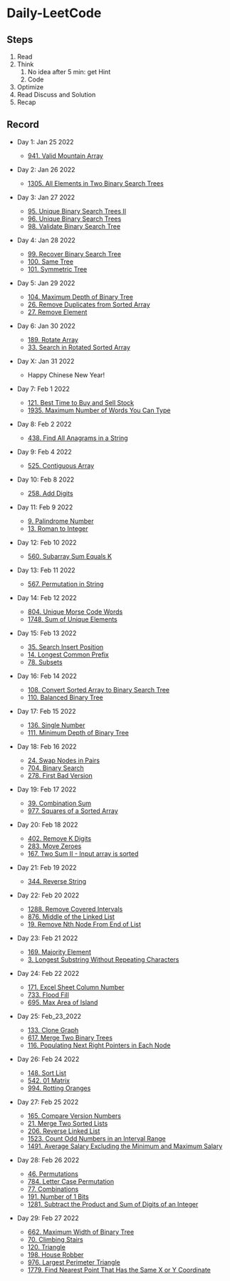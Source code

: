 # Daily-LeetCode

## Steps

1. Read
2. Think
   1. No idea after 5 min: get Hint
   2. Code
3. Optimize
4. Read Discuss and Solution
5. Recap

## Record

- Day 1: Jan 25 2022

  - [941. Valid Mountain Array](./Jan_25_2022/941.%20Valid%20Mountain%20Array.py)

- Day 2: Jan 26 2022

  - [1305. All Elements in Two Binary Search Trees](./Jan_26_2022/1305.%20All%20Elements%20in%20Two%20Binary%20Search%20Trees.py)

- Day 3: Jan 27 2022

  - [95. Unique Binary Search Trees II](./Jan_27_2022/95.%20Unique%20Binary%20Search%20Trees%20II.py)
  - [96. Unique Binary Search Trees](./Jan_27_2022/96.%20Unique%20Binary%20Search%20Trees.py)
  - [98. Validate Binary Search Tree](./Jan_27_2022/98.%20Validate%20Binary%20Search%20Tree.py)

- Day 4: Jan 28 2022

  - [99. Recover Binary Search Tree](./Jan_28_2022/99.%20Recover%20Binary%20Search%20Tree.py)
  - [100. Same Tree](./Jan_28_2022/100.%20Same%20Tree.py)
  - [101. Symmetric Tree](./Jan_28_2022/101.%20Symmetric%20Tree.py)

- Day 5: Jan 29 2022

  - [104. Maximum Depth of Binary Tree](./Jan_29_2022/104.%20Maximum%20Depth%20of%20Binary%20Tree.py)
  - [26. Remove Duplicates from Sorted Array](./Jan_29_2022/26.%20Remove%20Duplicates%20from%20Sorted%20Array.py)
  - [27. Remove Element](./Jan_29_2022/27.%20Remove%20Element.py)

- Day 6: Jan 30 2022

  - [189. Rotate Array](./Jan_30_2022/189.%20Rotate%20Array.py)
  - [33. Search in Rotated Sorted Array](./Jan_30_2022/33.%20Search%20in%20Rotated%20Sorted%20Array.py)

- Day X: Jan 31 2022

  - Happy Chinese New Year!

- Day 7: Feb 1 2022

  - [121. Best Time to Buy and Sell Stock](./Feb_01_2022/121.%20Best%20Time%20to%20Buy%20and%20Sell%20Stock.py)
  - [1935. Maximum Number of Words You Can Type](./Feb_01_2022/1935.%20Maximum%20Number%20of%20Words%20You%20Can%20Type.py)

- Day 8: Feb 2 2022

  - [438. Find All Anagrams in a String](./Feb_02_2022/438.%20Find%20All%20Anagrams%20in%20a%20String.py)

- Day 9: Feb 4 2022

  - [525. Contiguous Array](./Feb_04_2022/525.%20Contiguous%20Array.py)

- Day 10: Feb 8 2022

  - [258. Add Digits](./Feb_08_2022/258.%20Add%20Digits.py)

- Day 11: Feb 9 2022

  - [9. Palindrome Number](./Feb_09_2022/9.%20Palindrome%20Number.py)
  - [13. Roman to Integer](./Feb_09_2022/13.%20Roman%20to%20Integer.py)

- Day 12: Feb 10 2022

  - [560. Subarray Sum Equals K](./Feb_10_2022/560.%20Subarray%20Sum%20Equals%20K.py)

- Day 13: Feb 11 2022

  - [567. Permutation in String](./Feb_11_2022/567.%20Permutation%20in%20String.py)

- Day 14: Feb 12 2022

  - [804. Unique Morse Code Words](./Feb_12_2022/804.%20Unique%20Morse%20Code%20Words.py)
  - [1748. Sum of Unique Elements](./Feb_12_2022/1748.%20Sum%20of%20Unique%20Elements.py)

- Day 15: Feb 13 2022

  - [35. Search Insert Position](./Feb_13_2022/35.%20Search%20Insert%20Position.py)
  - [14. Longest Common Prefix](./Feb_13_2022/14.%20Longest%20Common%20Prefix.py)
  - [78. Subsets](./Feb_13_2022/78.%20Subsets.py)

- Day 16: Feb 14 2022

  - [108. Convert Sorted Array to Binary Search Tree](./Feb_14_2022/108.%20Convert%20Sorted%20Array%20to%20Binary%20Search%20Tree.py)
  - [110. Balanced Binary Tree](./Feb_14_2022/110.%20Balanced%20Binary%20Tree.py)

- Day 17: Feb 15 2022

  - [136. Single Number](./Feb_15_2022/136.%20Single%20Number.py)
  - [111. Minimum Depth of Binary Tree](./Feb_15_2022/111.%20Minimum%20Depth%20of%20Binary%20Tree.py)

- Day 18: Feb 16 2022

  - [24. Swap Nodes in Pairs](./Feb_16_2022/24.%20Swap%20Nodes%20in%20Pairs.py)
  - [704. Binary Search](./Feb_16_2022/704.%20Binary%20Search.py)
  - [278. First Bad Version](./Feb_16_2022/278.%20First%20Bad%20Version.py)

- Day 19: Feb 17 2022

  - [39. Combination Sum](./Feb_17_2022/39.%20Combination%20Sum.py)
  - [977. Squares of a Sorted Array](./Feb_17_2022/977.%20Squares%20of%20a%20Sorted%20Array.py)

- Day 20: Feb 18 2022

  - [402. Remove K Digits](./Feb_18_2022/402.%20Remove%20K%20Digits.py)
  - [283. Move Zeroes](./Feb_18_2022/283.%20Move%20Zeroes.py)
  - [167. Two Sum II - Input array is sorted](./Feb_18_2022/167.%20Two%20Sum%20II%20-%20Input%20array%20is%20sorted.py)

- Day 21: Feb 19 2022

  - [344. Reverse String](./Feb_19_2022/344.%20Reverse%20String.py)

- Day 22: Feb 20 2022

  - [1288. Remove Covered Intervals](./Feb_20_2022/1288.%20Remove%20Covered%20Intervals.py)
  - [876. Middle of the Linked List](./Feb_20_2022/876.%20Middle%20of%20the%20Linked%20List.py)
  - [19. Remove Nth Node From End of List](./Feb_20_2022/19.%20Remove%20Nth%20Node%20From%20End%20of%20List.py)

- Day 23: Feb 21 2022

  - [169. Majority Element](./Feb_21_2022/169.%20Majority%20Element.py)
  - [3. Longest Substring Without Repeating Characters](./Feb_21_2022/3.%20Longest%20Substring%20Without%20Repeating%20Characters.py)

- Day 24: Feb 22 2022

  - [171. Excel Sheet Column Number](./Feb_22_2022/171.%20Excel%20Sheet%20Column%20Number.py)
  - [733. Flood Fill](./Feb_22_2022/733.%20Flood%20Fill.py)
  - [695. Max Area of Island](./Feb_22_2022/695.%20Max%20Area%20of%20Island.py)

- Day 25: Feb_23_2022

  - [133. Clone Graph](./Feb_23_2022/133.%20Clone%20Graph.py)
  - [617. Merge Two Binary Trees](./Feb_23_2022/617.%20Merge%20Two%20Binary%20Trees.py)
  - [116. Populating Next Right Pointers in Each Node](./Feb_23_2022/116.%20Populating%20Next%20Right%20Pointers%20in%20Each%20Node.py)

- Day 26: Feb 24 2022

  - [148. Sort List](./Feb_24_2022/148.%20Sort%20List.py)
  - [542. 01 Matrix](./Feb_24_2022/542.%2001%20Matrix.py)
  - [994. Rotting Oranges](./Feb_24_2022/994.%20Rotting%20Oranges.py)

- Day 27: Feb 25 2022

  - [165. Compare Version Numbers](./Feb_25_2022/165.%20Compare%20Version%20Numbers.py)
  - [21. Merge Two Sorted Lists](./Feb_25_2022/21.%20Merge%20Two%20Sorted%20Lists.py)
  - [206. Reverse Linked List](./Feb_25_2022/206.%20Reverse%20Linked%20List.py)
  - [1523. Count Odd Numbers in an Interval Range](./Feb_25_2022/1523.%20Count%20Odd%20Numbers%20in%20an%20Interval%20Range.py)
  - [1491. Average Salary Excluding the Minimum and Maximum Salary](./Feb_25_2022/1491.%20Average%20Salary%20Excluding%20the%20Minimum%20and%20Maximum%20Salary.py)

- Day 28: Feb 26 2022

  - [46. Permutations](./Feb_26_2022/46.%20Permutations.py)
  - [784. Letter Case Permutation](./Feb_26_2022/784.%20Letter%20Case%20Permutation.py)
  - [77. Combinations](./Feb_26_2022/77.%20Combinations.py)
  - [191. Number of 1 Bits](./Feb_26_2022/191.%20Number%20of%201%20Bits.js)
  - [1281. Subtract the Product and Sum of Digits of an Integer](./Feb_26_2022/1281.%20Subtract%20the%20Product%20and%20Sum%20of%20Digits%20of%20an%20Integer.js)

- Day 29: Feb 27 2022
  - [662. Maximum Width of Binary Tree](./Feb_27_2022/662.%20Maximum%20Width%20of%20Binary%20Tree.py)
  - [70. Climbing Stairs](./Feb_27_2022/70.%20Climbing%20Stairs.py)
  - [120. Triangle](./Feb_27_2022/120.%20Triangle.py)
  - [198. House Robber](./Feb_27_2022/198.%20House%20Robber.py)
  - [976. Largest Perimeter Triangle](./Feb_27_2022/976.%20Largest%20Perimeter%20Triangle.py)
  - [1779. Find Nearest Point That Has the Same X or Y Coordinate](./Feb_27_2022/1779.%20Find%20Nearest%20Point%20That%20Has%20the%20Same%20X%20or%20Y%20Coordinate.py)
